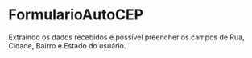 # FormularioAutoCEP

Extraindo os dados recebidos é possível preencher os campos de Rua, Cidade, Bairro e Estado do usuário.

